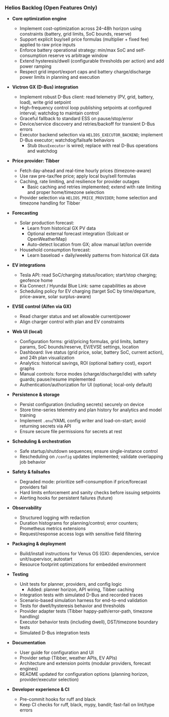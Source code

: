 ### Helios Backlog (Open Features Only)

- **Core optimization engine**
  - Implement cost-optimization across 24–48h horizon using constraints (battery, grid limits, SoC bounds, reserve)
  - Support explicit buy/sell price formulas (multiplier + fixed fee) applied to raw price inputs
  - Enforce battery operational strategy: min/max SoC and self-consumption reserve vs arbitrage window
  - Extend hysteresis/dwell (configurable thresholds per action) and add power ramping
  - Respect grid import/export caps and battery charge/discharge power limits in planning and execution
  

- **Victron GX (D-Bus) integration**
  - Implement robust D-Bus client: read telemetry (PV, grid, battery, load), write grid setpoint
  - High-frequency control loop publishing setpoints at configured interval; watchdog to maintain control
  - Graceful fallback to standard ESS on pause/stop/error
  - Device/service discovery and retries/backoff for transient D-Bus errors
  - Executor backend selection via `HELIOS_EXECUTOR_BACKEND`; implement D-Bus executor; watchdog/failsafe behaviors
    - Stub `DbusExecutor` is wired; replace with real D-Bus operations and watchdog

- **Price provider: Tibber**
  - Fetch day-ahead and real-time hourly prices (timezone-aware)
  - Use raw pre-tax/fee price; apply local buy/sell formulas
  - Caching, rate limiting, and resilience for provider outages
    - Basic caching and retries implemented; extend with rate limiting and proper home/timezone selection
  - Provider selection via `HELIOS_PRICE_PROVIDER`; home selection and timezone handling for Tibber

- **Forecasting**
  - Solar production forecast:
    - Learn from historical GX PV data
    - Optional external forecast integration (Solcast or OpenWeatherMap)
    - Auto-detect location from GX; allow manual lat/lon override
  - Household consumption forecast:
    - Learn baseload + daily/weekly patterns from historical GX data

- **EV integrations**
  - Tesla API: read SoC/charging status/location; start/stop charging; geofence home
  - Kia Connect / Hyundai Blue Link: same capabilities as above
  - Scheduling policy for EV charging (target SoC by time/departure, price-aware, solar surplus-aware)

- **EVSE control (Alfen via GX)**
  - Read charger status and set allowable current/power
  - Align charger control with plan and EV constraints

- **Web UI (local)**
  - Configuration forms: grid/pricing formulas, grid limits, battery params, SoC bounds/reserve, EV/EVSE settings, location
  - Dashboard: live status (grid price, solar, battery SoC, current action), and 24h plan visualization
  - Analytics: historical savings, ROI (optional battery cost), export graphs
  - Manual controls: force modes (charge/discharge/idle) with safety guards; pause/resume implemented
  - Authentication/authorization for UI (optional; local-only default)

- **Persistence & storage**
  - Persist configuration (including secrets) securely on device
  - Store time-series telemetry and plan history for analytics and model training
  - Implement `.env`/YAML config writer and load-on-start; avoid returning secrets via API
  - Ensure secure file permissions for secrets at rest

- **Scheduling & orchestration**
  - Safe startup/shutdown sequences; ensure single-instance control
  - Rescheduling on `/config` updates implemented; validate overlapping job behavior

- **Safety & failsafes**
  - Degraded mode: prioritize self-consumption if price/forecast providers fail
  - Hard limits enforcement and sanity checks before issuing setpoints
  - Alerting hooks for persistent failures (future)

- **Observability**
  - Structured logging with redaction
  - Duration histograms for planning/control; error counters; Prometheus metrics extensions
  - Request/response access logs with sensitive field filtering

- **Packaging & deployment**
  - Build/install instructions for Venus OS (GX): dependencies, service unit/supervisor, autostart
  - Resource footprint optimizations for embedded environment

- **Testing**
  - Unit tests for planner, providers, and config logic
    - Added: planner horizon, API wiring, Tibber caching
  - Integration tests with simulated D-Bus and recorded traces
  - Scenario-based simulation harness for end-to-end validation
  - Tests for dwell/hysteresis behavior and thresholds
  - Provider adapter tests (Tibber happy-path/error-path, timezone handling)
  - Executor behavior tests (including dwell), DST/timezone boundary tests
  - Simulated D-Bus integration tests

- **Documentation**
  - User guide for configuration and UI
  - Provider setup (Tibber, weather APIs, EV APIs)
  - Architecture and extension points (modular providers, forecast engines)
  - README updated for configuration options (planning horizon, provider/executor selection)

- **Developer experience & CI**
  - Pre-commit hooks for ruff and black
  - Keep CI checks for ruff, black, mypy, bandit; fast-fail on lint/type errors